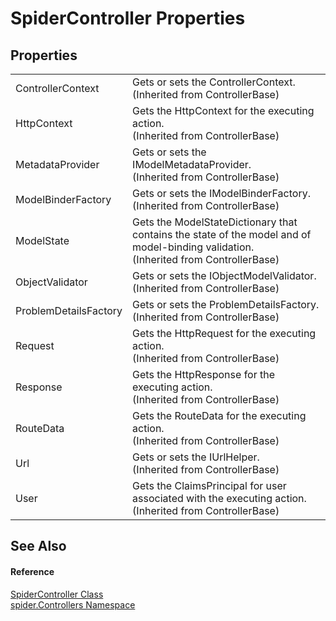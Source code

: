 # SpiderController Properties




## Properties
<table>
<tr>
<td>ControllerContext</td>
<td>Gets or sets the ControllerContext.<br />(Inherited from ControllerBase)</td></tr>
<tr>
<td>HttpContext</td>
<td>Gets the HttpContext for the executing action.<br />(Inherited from ControllerBase)</td></tr>
<tr>
<td>MetadataProvider</td>
<td>Gets or sets the IModelMetadataProvider.<br />(Inherited from ControllerBase)</td></tr>
<tr>
<td>ModelBinderFactory</td>
<td>Gets or sets the IModelBinderFactory.<br />(Inherited from ControllerBase)</td></tr>
<tr>
<td>ModelState</td>
<td>Gets the ModelStateDictionary that contains the state of the model and of model-binding validation.<br />(Inherited from ControllerBase)</td></tr>
<tr>
<td>ObjectValidator</td>
<td>Gets or sets the IObjectModelValidator.<br />(Inherited from ControllerBase)</td></tr>
<tr>
<td>ProblemDetailsFactory</td>
<td>Gets or sets the ProblemDetailsFactory.<br />(Inherited from ControllerBase)</td></tr>
<tr>
<td>Request</td>
<td>Gets the HttpRequest for the executing action.<br />(Inherited from ControllerBase)</td></tr>
<tr>
<td>Response</td>
<td>Gets the HttpResponse for the executing action.<br />(Inherited from ControllerBase)</td></tr>
<tr>
<td>RouteData</td>
<td>Gets the RouteData for the executing action.<br />(Inherited from ControllerBase)</td></tr>
<tr>
<td>Url</td>
<td>Gets or sets the IUrlHelper.<br />(Inherited from ControllerBase)</td></tr>
<tr>
<td>User</td>
<td>Gets the ClaimsPrincipal for user associated with the executing action.<br />(Inherited from ControllerBase)</td></tr>
</table>

## See Also


#### Reference
<a href="393932f4-1d4b-ab60-40af-a0a9e1f1ac78">SpiderController Class</a>  
<a href="9f16cf3d-ca1a-18ca-2f8b-43d73ecc7c0a">spider.Controllers Namespace</a>  
